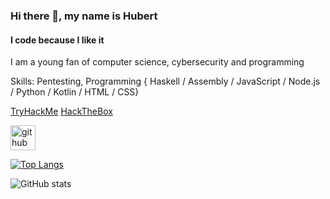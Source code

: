 ### Hi there 👋, my name is Hubert
#### I code because I like it
I am a young fan of computer science, cybersecurity and programming

Skills: Pentesting, Programming { Haskell / Assembly / JavaScript / Node.js / Python / Kotlin / HTML / CSS}

[TryHackMe](https://tryhackme.com/p/Hukasx0)
[HackTheBox](https://app.hackthebox.com/profile/696093)

[<img src='https://cdn.jsdelivr.net/npm/simple-icons@3.0.1/icons/github.svg' alt='github' height='40'>](https://github.com/Hukasx0)  

[![Top Langs](https://github-readme-stats.vercel.app/api/top-langs/?username=Hukasx0)](https://github.com/anuraghazra/github-readme-stats)

![GitHub stats](https://github-readme-stats.vercel.app/api?username=Hukasx0&show_icons=true)  

